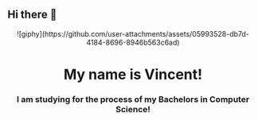 ## Hi there 👋


<p align="center">
  ![giphy](https://github.com/user-attachments/assets/05993528-db7d-4184-8696-8946b563c6ad)
</p>

<h1 align="center">My name is Vincent!</h1>
<h3 align="center">I am studying for the process of my Bachelors in Computer Science!</h3>

<!--
**VBonamassa3/VBonamassa3** is a ✨ _special_ ✨ repository because its `README.md` (this file) appears on your GitHub profile.

Here are some ideas to get you started:

- 🔭 I’m currently working on ...
- 🌱 I’m currently learning ...
- 👯 I’m looking to collaborate on ...
- 🤔 I’m looking for help with ...
- 💬 Ask me about ...
- 📫 How to reach me: ...
- 😄 Pronouns: ...
- ⚡ Fun fact: ...
-->
